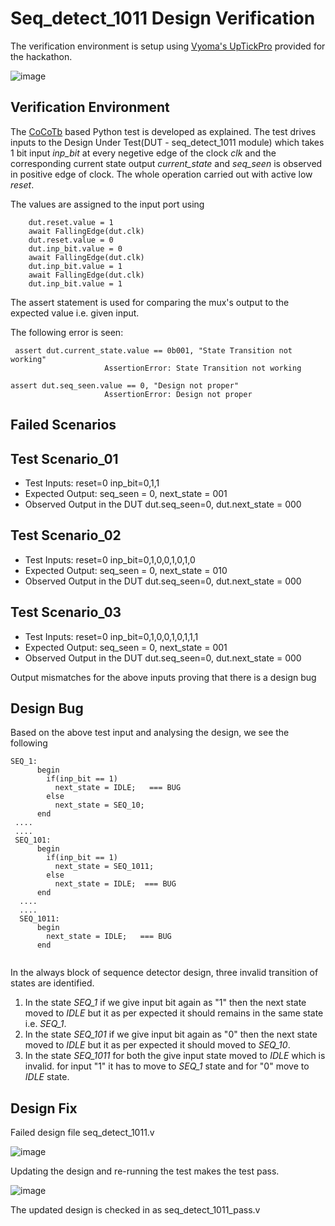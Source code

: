 # Seq_detect_1011 Design Verification

The verification environment is setup using [Vyoma's UpTickPro](https://vyomasystems.com) provided for the hackathon.


![image](https://user-images.githubusercontent.com/109664284/182092227-f7b15b25-06d5-44b5-a450-817094690cbf.png)


## Verification Environment

The [CoCoTb](https://www.cocotb.org/) based Python test is developed as explained. The test drives inputs to the Design Under Test(DUT - seq_detect_1011 module) which takes 1 bit input *inp_bit* at every negetive edge of the clock *clk* and the corresponding current state output *current_state* and *seq_seen* is observed in positive edge of clock. The whole operation carried out with active low *reset*.

The values are assigned to the input port using 
```
    dut.reset.value = 1
    await FallingEdge(dut.clk) 
    dut.reset.value = 0
    dut.inp_bit.value = 0
    await FallingEdge(dut.clk)
    dut.inp_bit.value = 1
    await FallingEdge(dut.clk)
    dut.inp_bit.value = 1

```
The assert statement is used for comparing the mux's output to the expected value i.e. given input.

The following error is seen:
```
 assert dut.current_state.value == 0b001, "State Transition not working"
                     AssertionError: State Transition not working
```
```
assert dut.seq_seen.value == 0, "Design not proper"
                     AssertionError: Design not proper
```
## Failed Scenarios


## Test Scenario_01
- Test Inputs: reset=0 inp_bit=0,1,1
- Expected Output: seq_seen = 0, next_state = 001 
- Observed Output in the DUT dut.seq_seen=0, dut.next_state = 000

## Test Scenario_02
- Test Inputs: reset=0 inp_bit=0,1,0,0,1,0,1,0
- Expected Output: seq_seen = 0, next_state = 010 
- Observed Output in the DUT dut.seq_seen=0, dut.next_state = 000

## Test Scenario_03
- Test Inputs: reset=0 inp_bit=0,1,0,0,1,0,1,1,1
- Expected Output: seq_seen = 0, next_state = 001 
- Observed Output in the DUT dut.seq_seen=0, dut.next_state = 000

Output mismatches for the above inputs proving that there is a design bug

## Design Bug
Based on the above test input and analysing the design, we see the following

```
SEQ_1:
      begin
        if(inp_bit == 1)
          next_state = IDLE;   === BUG
        else
          next_state = SEQ_10;
      end
 ....
 ....
 SEQ_101:
      begin
        if(inp_bit == 1)
          next_state = SEQ_1011;
        else
          next_state = IDLE;  === BUG
      end
  ....
  ....
  SEQ_1011:
      begin
        next_state = IDLE;   === BUG
      end
 
```
In the always block of sequence detector design, three invalid transition of states are identified. 
1. In the state *SEQ_1* if we give input bit again as "1" then the next state moved to *IDLE* but it as per expected it should remains in the same state i.e. *SEQ_1*.
2. In the state *SEQ_101* if we give input bit again as "0" then the next state moved to *IDLE* but it as per expected it should moved to *SEQ_10*.
3. In the state *SEQ_1011* for both the give input state moved to *IDLE* which is invalid. for input "1" it has to move to *SEQ_1* state and for "0" move to *IDLE* state.

## Design Fix

Failed design file seq_detect_1011.v

![image](https://user-images.githubusercontent.com/109664284/182150696-e80c5250-bbb5-45c9-a5e4-75d8cf72f1da.png)

Updating the design and re-running the test makes the test pass.

![image](https://user-images.githubusercontent.com/109664284/182150623-efc79284-55c8-4e95-9d8b-8317edd4649c.png)

The updated design is checked in as seq_detect_1011_pass.v
